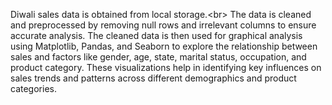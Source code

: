 Diwali sales data is obtained from local storage.<br\>
The data is cleaned and preprocessed by removing null rows and irrelevant columns to ensure accurate analysis.
The cleaned data is then used for graphical analysis using Matplotlib, Pandas, and Seaborn to explore the relationship between sales and factors like gender, age, state, marital status, occupation, and product category.
These visualizations help in identifying key influences on sales trends and patterns across different demographics and product categories.
